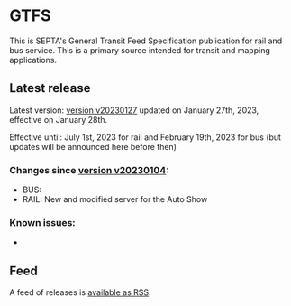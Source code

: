 # GTFS

This is SEPTA's General Transit Feed Specification publication for rail and bus service. This is a primary source intended for transit and mapping applications.

## Latest release

Latest version: [version  v20230127](https://github.com/septadev/GTFS/releases/tag/v202301271) updated on January 27th, 2023, effective on January 28th.  

Effective until: July 1st, 2023 for rail and February 19th, 2023 for bus (but updates will be announced here before then)

### Changes since [version v20230104](https://github.com/septadev/GTFS/releases/tag/v202301041): 
 
*  BUS: 
*  RAIL:  New and modified server for the Auto Show

### Known issues:

* 

## Feed

A feed of releases is [available as RSS](https://github.com/septadev/GTFS/releases.atom).

